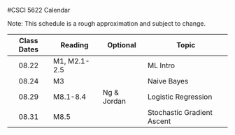 #CSCI 5622 Calendar

Note: This schedule is a rough approximation and subject to change.

| Class Dates  | Reading         |    Optional |                Topic                                	 |
|:------------:| ----------------| ------------|---------------------------------------------------------|
| 08.22        | M1, M2.1-2.5    |             | ML Intro												 |
| 08.24        | M3              |             | Naive Bayes 											 |
| 08.29        | M8.1-8.4        | Ng & Jordan | Logistic Regression									 |
| 08.31        | M8.5            | 			   | Stochastic Gradient Ascent 						 	 |

